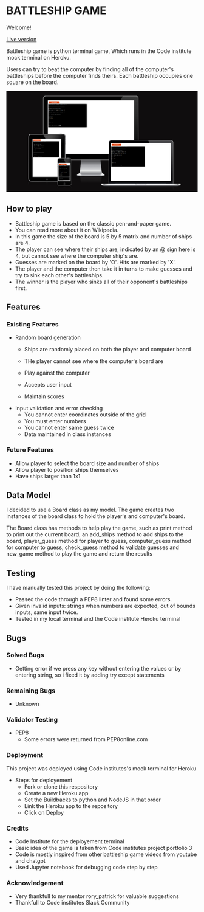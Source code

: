 # BATTLESHIP GAME

Welcome!

[Live version](https://gamebattleship3.herokuapp.com/)

Battleship game is python terminal game, Which runs in the Code institute mock terminal on Heroku.

Users can try to beat the computer by finding all of the computer's battleships before the computer finds theirs. Each battleship occupies one square on the board.


![responsive](assets/images/respon.png)

## How to play

* Battleship game is based on the classic pen-and-paper game.
* You can read more about it on Wikipedia.
* In this game the size of the board is 5 by 5 matrix and number of ships are 4.
* The player can see where their ships are, indicated by an @ sign here is 4, but cannot see where the computer ship's are.
* Guesses are marked on the board by 'O'. Hits are marked by 'X'.
* The player and the computer then take it in turns to make guesses and try to sink each other's battleships.
* The winner is the player who sinks all of their opponent's battleships first.


## Features

### Existing Features

* Random board generation
  - Ships are  randomly placed on both the player and computer board
  - THe player cannot see where the computer's board are


  - Play against the computer
  - Accepts user input
  - Maintain scores
* Input validation and error checking
  - You cannot enter coordinates outside of the grid
  - You must enter numbers
  - You cannot enter same guess twice
  - Data maintained in class instances

### Future Features  
  - Allow player to select the board size and number of ships
  - Allow player to position ships themselves
  - Have ships larger than 1x1

## Data Model

I decided to use a Board class as my model. The game creates two instances of the board class to hold the player's and computer's board.

The Board class has methods to help play the game, such as print method to print out the current board, an add_ships method to add ships to the board, player_guess method for player to guess, computer_guess method for computer to guess, check_guess method to validate guesses and new_game method to play the game and return the results

## Testing

I have manually tested this project by doing the following:

* Passed the code through a PEP8 linter and found some errors.
* Given invalid inputs: strings when numbers are expected, out of bounds inputs, same input twice.
* Tested in my local terminal and the Code institute Heroku terminal

## Bugs
### Solved Bugs

* Getting error if we press any key without entering the values or by entering string, so i fixed it by adding try except statements

### Remaining Bugs
* Unknown

### Validator Testing
* PEP8
  - Some errors were returned from PEP8online.com

### Deployment

This project was deployed using Code institutes's mock terminal for Heroku

* Steps for deployement
  - Fork or clone this respository
  - Create a new Heroku app
  - Set the Buildbacks to python and NodeJS in that order
  - Link the Heroku app to the repository
  - Click on Deploy

### Credits
* Code Institute for the deployement terminal
* Basic idea of the game is taken from Code institutes project portfolio 3 
* Code is mostly inspired from other battleship game videos from youtube and chatgpt
* Used Jupyter notebook for debugging code step by step 

### Acknowledgement
* Very thankfull to my mentor rory_patrick for valuable suggestions
* Thankfull to Code institutes Slack Community







